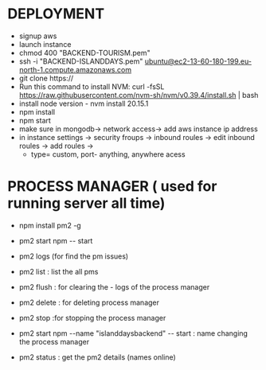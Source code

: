 
# DEPLOYMENT
- signup aws 
- launch instance 
- chmod 400 "BACKEND-TOURISM.pem"
- ssh -i "BACKEND-ISLANDDAYS.pem" ubuntu@ec2-13-60-180-199.eu-north-1.compute.amazonaws.com 
- git clone https://
- Run this command to install NVM: curl -fsSL https://raw.githubusercontent.com/nvm-sh/nvm/v0.39.4/install.sh | bash
- install node version - nvm install 20.15.1
- npm install
- npm start
- make sure in mongodb-> network access-> add  aws instance ip address 
- in instance settings -> security froups -> inbound roules -> edit inbound roules -> add roules ->
    - type= custom,  port- anything, anywhere acess


# PROCESS MANAGER ( used for running server all time)

- npm install pm2 -g
- pm2 start  npm -- start
- pm2 logs (for find the pm issues)

 
- pm2 list : list the all pms
- pm2  flush <name> : for clearing the - logs of the process manager
- pm2 delete <name> : for deleting process manager
- pm2 stop <name> :for stopping the process manager
-  pm2 start npm --name "islanddaysbackend" -- start
: name changing the process 
manager
- pm2 status : get  the pm2 details (names online)



